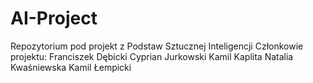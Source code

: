 # AI-Project
Repozytorium pod projekt z Podstaw Sztucznej Inteligencji
Członkowie projektu:
Franciszek Dębicki
Cyprian Jurkowski
Kamil Kaplita
Natalia Kwaśniewska
Kamil Łempicki 
